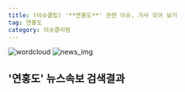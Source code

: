 ```yaml
---
title: (이슈클립) '**연홍도**' 관련 이슈, 기사 모아 보기
tag: 연홍도
category: 이슈클리핑
---
```

![wordcloud](https://s3.ap-northeast-2.amazonaws.com/lyrics101-wordcloud/2018-09-15-1536966042.png)
![news_img](https://user-images.githubusercontent.com/42597476/44507050-1206f400-a6e4-11e8-8d98-7ffbfebb353f.png)
## **'**연홍도**'** 뉴스속보 검색결과

